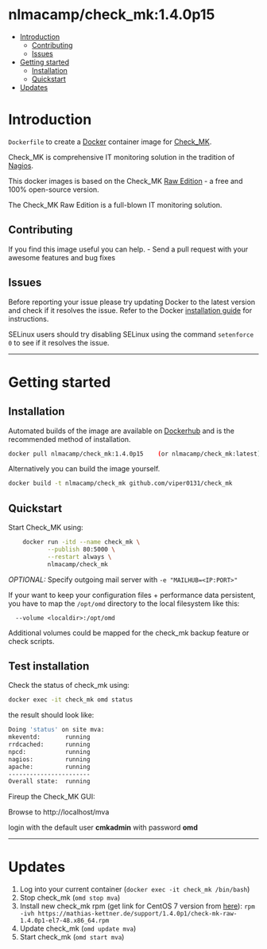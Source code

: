 # nlmacamp/check_mk:1.4.0p15

- [Introduction](#introduction)
  - [Contributing](#contributing)
  - [Issues](#issues)
- [Getting started](#getting-started)
  - [Installation](#installation)
  - [Quickstart](#quickstart)
- [Updates](#updates)


# Introduction

`Dockerfile` to create a [Docker](https://www.docker.com/) container image for [Check_MK](https://mathias-kettner.de/check_mk.html).

Check_MK is comprehensive IT monitoring solution in the tradition of [Nagios](https://www.nagios.org/).

This docker images is based on the Check_MK [Raw Edition](http://mathias-kettner.com/check_mk_introduction.html) - a free and 100% open-source version.

The Check_MK Raw Edition is a full-blown IT monitoring solution.

## Contributing

If you find this image useful you can help. - Send a pull request with your awesome features and bug fixes


## Issues

Before reporting your issue please try updating Docker to the latest version and check if it resolves the issue. Refer to the Docker [installation guide](https://docs.docker.com/installation) for instructions.

SELinux users should try disabling SELinux using the command `setenforce 0` to see if it resolves the issue.

----------

# Getting started

## Installation

Automated builds of the image are available on [Dockerhub](https://hub.docker.com/r/nlmacamp/check_mk) and is the recommended method of installation.

```bash
docker pull nlmacamp/check_mk:1.4.0p15    (or nlmacamp/check_mk:latest)
```

Alternatively you can build the image yourself.

```bash
docker build -t nlmacamp/check_mk github.com/viper0131/check_mk
```

## Quickstart

Start Check_MK using:

```bash
    docker run -itd --name check_mk \
           --publish 80:5000 \
           --restart always \
           nlmacamp/check_mk
```

*OPTIONAL:* Specify outgoing mail server with `-e "MAILHUB=<IP:PORT>"`

If your want to keep your configuration files + performance data persistent, you have to map the `/opt/omd` directory to the local filesystem like this:

```
  --volume <localdir>:/opt/omd
```

Additional volumes could be mapped for the check_mk backup feature or check scripts.

## Test installation

Check the status of check_mk using:

```bash
docker exec -it check_mk omd status
```

the result should look like:

```bash
Doing 'status' on site mva:
mkeventd:       running
rrdcached:      running
npcd:           running
nagios:         running
apache:         running
-----------------------
Overall state:  running
```


Fireup the Check_MK GUI:

Browse to http://localhost/mva

login with the default user **cmkadmin** with password **omd**

----------

# Updates

1. Log into your current container (`docker exec -it check_mk /bin/bash`)
2. Stop check_mk (`omd stop mva`)
3. Install new check_mk rpm (get link for CentOS 7 version from [here](http://mathias-kettner.com/check_mk_download.php?HTML=yes)): `rpm -ivh https://mathias-kettner.de/support/1.4.0p1/check-mk-raw-1.4.0p1-el7-48.x86_64.rpm`
4. Update check_mk (`omd update mva`)
5. Start check_mk (`omd start mva`)

